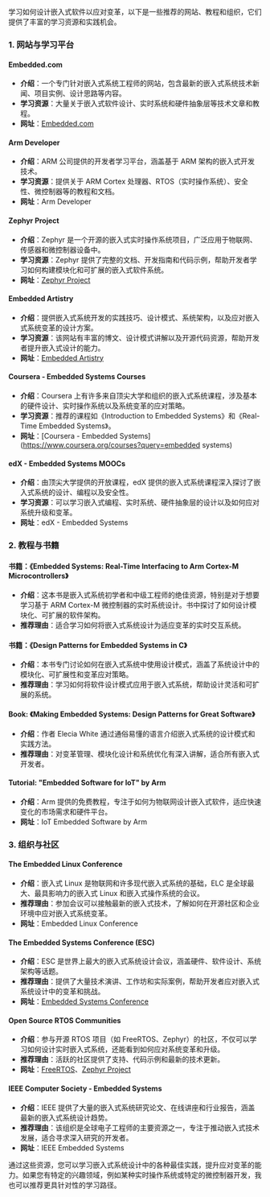 学习如何设计嵌入式软件以应对变革，以下是一些推荐的网站、教程和组织，它们提供了丰富的学习资源和实践机会。

### **1. 网站与学习平台**

#### **Embedded.com**

- **介绍**：一个专门针对嵌入式系统工程师的网站，包含最新的嵌入式系统技术新闻、项目实例、设计思路等内容。
- **学习资源**：大量关于嵌入式软件设计、实时系统和硬件抽象层等技术文章和教程。
- **网址**：[Embedded.com](https://www.embedded.com)

#### **Arm Developer**

- **介绍**：ARM 公司提供的开发者学习平台，涵盖基于 ARM 架构的嵌入式开发技术。
- **学习资源**：提供关于 ARM Cortex 处理器、RTOS（实时操作系统）、安全性、微控制器等的教程和文档。
- **网址**：Arm Developer

#### **Zephyr Project**

- **介绍**：Zephyr 是一个开源的嵌入式实时操作系统项目，广泛应用于物联网、传感器和微控制器设备中。
- **学习资源**：Zephyr 提供了完整的文档、开发指南和代码示例，帮助开发者学习如何构建模块化和可扩展的嵌入式软件系统。
- **网址**：[Zephyr Project](https://zephyrproject.org/)

#### **Embedded Artistry**

- **介绍**：提供嵌入式系统开发的实践技巧、设计模式、系统架构，以及应对嵌入式系统变革的设计方案。
- **学习资源**：该网站有丰富的博文、设计模式讲解以及开源代码资源，帮助开发者提升嵌入式设计的能力。
- **网址**：[Embedded Artistry](https://embeddedartistry.com/)

#### **Coursera - Embedded Systems Courses**

- **介绍**：Coursera 上有许多来自顶尖大学和组织的嵌入式系统课程，涉及基本的硬件设计、实时操作系统以及系统变革的应对策略。
- **学习资源**：推荐的课程如《Introduction to Embedded Systems》和《Real-Time Embedded Systems》。
- **网址**：[Coursera - Embedded Systems](https://www.coursera.org/courses?query=embedded systems)

#### **edX - Embedded Systems MOOCs**

- **介绍**：由顶尖大学提供的开放课程，edX 提供的嵌入式系统课程深入探讨了嵌入式系统的设计、编程以及安全性。
- **学习资源**：可以学习嵌入式编程、实时系统、硬件抽象层的设计以及如何应对系统升级和变革。
- **网址**：edX - Embedded Systems

### **2. 教程与书籍**

#### **书籍：《Embedded Systems: Real-Time Interfacing to Arm Cortex-M Microcontrollers》**

- **介绍**：这本书是嵌入式系统初学者和中级工程师的绝佳资源，特别是对于想要学习基于 ARM Cortex-M 微控制器的实时系统设计。书中探讨了如何设计模块化、可扩展的软件架构。
- **推荐理由**：适合学习如何将嵌入式系统设计为适应变革的实时交互系统。

#### **书籍：《Design Patterns for Embedded Systems in C》**

- **介绍**：本书专门讨论如何在嵌入式系统中使用设计模式，涵盖了系统设计中的模块化、可扩展性和变革应对策略。
- **推荐理由**：学习如何将软件设计模式应用于嵌入式系统，帮助设计灵活和可扩展的系统。

#### **Book: 《Making Embedded Systems: Design Patterns for Great Software》**

- **介绍**：作者 Elecia White 通过通俗易懂的语言介绍嵌入式系统的设计模式和实践方法。
- **推荐理由**：对变革管理、模块化设计和系统优化有深入讲解，适合所有嵌入式开发者。

#### **Tutorial: "Embedded Software for IoT" by Arm**

- **介绍**：Arm 提供的免费教程，专注于如何为物联网设计嵌入式软件，适应快速变化的市场需求和硬件平台。
- **网址**：IoT Embedded Software by Arm

### **3. 组织与社区**

#### **The Embedded Linux Conference**

- **介绍**：嵌入式 Linux 是物联网和许多现代嵌入式系统的基础，ELC 是全球最大、最具影响力的嵌入式 Linux 和嵌入式操作系统的会议。
- **推荐理由**：参加会议可以接触最新的嵌入式技术，了解如何在开源社区和企业环境中应对嵌入式系统变革。
- **网址**：Embedded Linux Conference

#### **The Embedded Systems Conference (ESC)**

- **介绍**：ESC 是世界上最大的嵌入式系统设计会议，涵盖硬件、软件设计、系统架构等话题。
- **推荐理由**：提供了大量技术演讲、工作坊和实际案例，帮助开发者应对嵌入式系统设计中的变革和挑战。
- **网址**：[Embedded Systems Conference](https://www.embeddedonlineconference.com/)

#### **Open Source RTOS Communities**

- **介绍**：参与开源 RTOS 项目（如 FreeRTOS、Zephyr）的社区，不仅可以学习如何设计实时嵌入式系统，还能看到如何应对系统变革和升级。
- **推荐理由**：活跃的社区提供了支持、代码示例和最新的技术更新。
- **网址**：[FreeRTOS](https://www.freertos.org/)、[Zephyr Project](https://zephyrproject.org/)

#### **IEEE Computer Society - Embedded Systems**

- **介绍**：IEEE 提供了大量的嵌入式系统研究论文、在线讲座和行业报告，涵盖最新的嵌入式系统设计趋势。
- **推荐理由**：该组织是全球电子工程师的主要资源之一，专注于推动嵌入式技术发展，适合寻求深入研究的开发者。
- **网址**：IEEE Embedded Systems

通过这些资源，您可以学习嵌入式系统设计中的各种最佳实践，提升应对变革的能力。如果您有特定的兴趣领域，例如某种实时操作系统或特定的微控制器开发，我也可以推荐更具针对性的学习路径。
